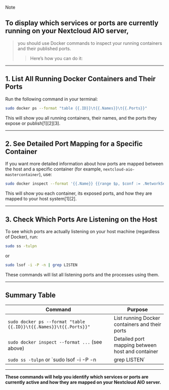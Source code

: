 >[!NOTE]
> ## To display which services or ports are currently running on your Nextcloud AIO server,
>>you should use Docker commands to inspect your running containers and their published ports.
>>>Here’s how you can do it:

---

## **1. List All Running Docker Containers and Their Ports**

Run the following command in your terminal:

```bash
sudo docker ps --format "table {{.ID}}\t{{.Names}}\t{{.Ports}}"
```

This will show you all running containers, their names, and the ports they expose or publish[1][2][3].

---

## **2. See Detailed Port Mapping for a Specific Container**

If you want more detailed information about how ports are mapped between the host and a specific container (for example, `nextcloud-aio-mastercontainer`), use:

```bash
sudo docker inspect --format '{{.Name}} {{range $p, $conf := .NetworkSettings.Ports}}{{if $conf}}{{$p}}->{{range $conf}}{{.HostIp}}:{{.HostPort}} {{end}}{{end}}{{end}}' $(sudo docker ps -q)
```

This will show you each container, its exposed ports, and how they are mapped to your host system[1][2].

---

## **3. Check Which Ports Are Listening on the Host**

To see which ports are actually listening on your host machine (regardless of Docker), run:

```bash
sudo ss -tulpn
```
or
```bash
sudo lsof -i -P -n | grep LISTEN
```

These commands will list all listening ports and the processes using them.

---

## **Summary Table**

| Command                                                                 | Purpose                                                                 |
|-------------------------------------------------------------------------|-------------------------------------------------------------------------|
| `sudo docker ps --format "table {{.ID}}\t{{.Names}}\t{{.Ports}}"`      | List running Docker containers and their ports                          |
| `sudo docker inspect --format ...` (see above)                          | Detailed port mapping between host and container                        |
| `sudo ss -tulpn` or `sudo lsof -i -P -n | grep LISTEN`                | List all listening ports and processes on the host                      |

---

**These commands will help you identify which services or ports are currently active and how they are mapped on your Nextcloud AIO server.**
